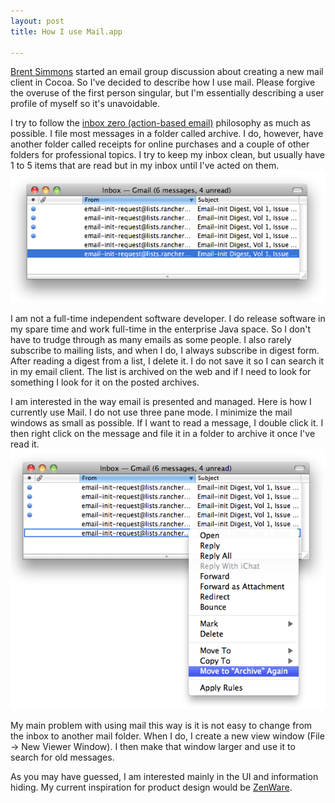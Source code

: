 ```yaml
--- 
layout: post
title: How I use Mail.app

---
```


<a href="http://inessential.com/2010/01/16/email_init">Brent Simmons</a> started an email group discussion about creating a new mail client in Cocoa.   So I've decided to describe how I use mail. Please forgive the overuse of the first person singular, but I'm essentially describing a user profile of myself so it's unavoidable.

I try to follow the <a href="http://inboxzero.com/video/">inbox zero (action-based email)</a> philosophy as much as possible.  I file most messages in a folder called archive.  I do, however, have another folder called receipts for online purchases and a couple of other folders for professional topics.  I try to keep my inbox clean, but usually have 1 to 5 items that are read but in my inbox until I've acted on them.
<img src="/images/un1.gif" />

I am not a full-time independent software developer.  I do release software in my spare time and work full-time in the enterprise Java space.  So I don't have to trudge through as many emails as some people.  I also rarely subscribe to mailing lists, and when I do, I always subscribe in digest form.  After reading a digest from a list, I delete it.  I do not save it so I can search it in my email client.  The list is archived on the web and if I need to look for something I look for it on the posted archives.

I am interested in the way email is presented and managed.  Here is how I currently use Mail.  I do not use three pane mode.  I minimize the mail windows as small as possible.  If I want to read a message,  I double click it.  I then right click on the message and file it in a folder to archive it once I've read it.
<img src="/images/un.gif" /></a>

My main problem with using mail this way is it is not easy to change from the inbox to another mail folder.  When I do, I create a new view window (File -&gt; New Viewer Window).  I then make that window larger and use it to search for old messages.

As you may have guessed, I am interested mainly in the UI and information hiding. My current inspiration for product design would be <a href="http://feint.me/2010/01/the-art-of-zenware/">ZenWare</a>.


